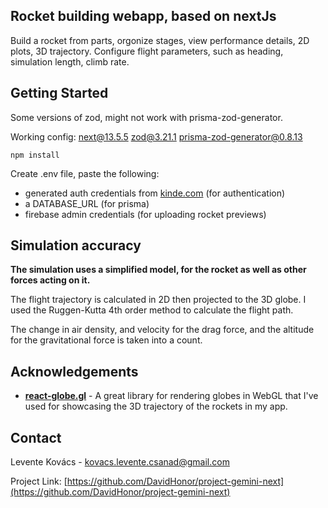 ## Rocket building webapp, based on nextJs

Build a rocket from parts, orgonize stages, view performance details, 2D plots, 3D trajectory. Configure flight parameters, such as heading, simulation length, climb rate.

## Getting Started

Some versions of zod, might not work with prisma-zod-generator.

Working config: next@13.5.5 zod@3.21.1 prisma-zod-generator@0.8.13

    npm install

Create .env file, paste the following:

-   generated auth credentials from [kinde.com](https://kinde.com/) (for authentication)
-   a DATABASE_URL (for prisma)
-   firebase admin credentials (for uploading rocket previews)

## Simulation accuracy

**The simulation uses a simplified model, for the rocket as well as other forces acting on it.**

The flight trajectory is calculated in 2D then projected to the 3D globe. I used the Ruggen-Kutta 4th order method to calculate the flight path.

The change in air density, and velocity for the drag force, and the altitude for the gravitational force is taken into a count.

## Acknowledgements

-   **[react-globe.gl](https://github.com/vasturiano/react-globe.gl)** - A great library for rendering globes in WebGL that I've used for showcasing the 3D trajectory of the rockets in my app.

## Contact

Levente Kovács - kovacs.levente.csanad@gmail.com

Project Link: [https://github.com/DavidHonor/project-gemini-next](https://github.com/DavidHonor/project-gemini-next)
